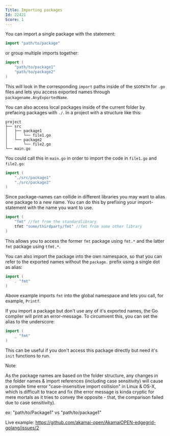 ```yaml
---
Title: Importing packages
Id: 22421
Score: 1
---
```


You can import a single package with the statement:

```go
import "path/to/package"
```

or group multiple imports together:

```go
import (
    "path/to/package1"
    "path/to/package2"
)
```

This will look in the corresponding `import` paths inside of the `$GOPATH` for `.go` files and lets you access exported names through `packagename.AnyExportedName`.

You can also access local packages inside of the current folder by prefacing packages with `./`. In a project with a structure like this:

```test
project
├── src
│   ├── package1
│   │   └── file1.go
│   └── package2
│       └── file2.go
└── main.go
```

You could call this in `main.go` in order to import the code in `file1.go` and `file2.go`:

```go
import (
    "./src/package1"
    "./src/package2"
)
```

Since package-names can collide in different libraries you may want to alias one package to a new name. You can do this by prefixing your import-statement with the name you want to use.

```go
import (
    "fmt" //fmt from the standardlibrary
    tfmt "some/thirdparty/fmt" //fmt from some other library
)
```

This allows you to access the former `fmt` package using `fmt.*` and the latter `fmt` package using `tfmt.*`.

You can also import the package into the own namespace, so that you can refer to the exported names without the `package.` prefix using a single dot as alias:

```go
import (
    . "fmt"
)
```

Above example imports `fmt` into the global namespace and lets you call, for example, `Printf`.

If you import a package but don't use any of it's exported names, the Go compiler will print an error-message. To circumvent this, you can set the alias to the underscore:

```go
import (
    _ "fmt"
)
```

This can be useful if you don't access this package directly but need it's `init` functions to run.

Note:

As the package names are based on the folder structure, any changes in the folder names & import references (including case sensitivity) will cause a compile time error "case-insensitive import collision" in Linux & OS-X, which is difficult to trace and fix (the error message is kinda cryptic for mere mortals as it tries to convey the opposite - that, the comparison failed due to case sensitivity).

ex: "path/to/Package1" vs "path/to/package1"

Live example:
https://github.com/akamai-open/AkamaiOPEN-edgegrid-golang/issues/2
